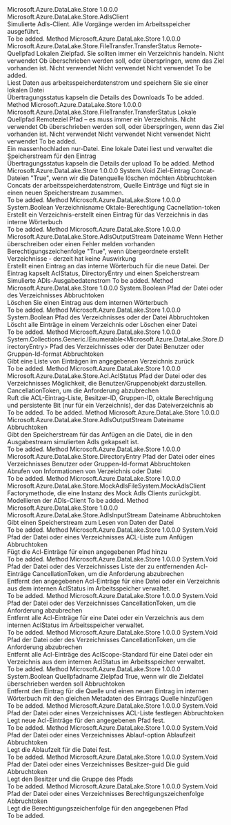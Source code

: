 <Type Name="MockAdlsClient" FullName="Microsoft.Azure.DataLake.Store.MockAdlsFileSystem.MockAdlsClient">
  <TypeSignature Language="C#" Value="public sealed class MockAdlsClient : Microsoft.Azure.DataLake.Store.AdlsClient" />
  <TypeSignature Language="ILAsm" Value=".class public auto ansi sealed beforefieldinit MockAdlsClient extends Microsoft.Azure.DataLake.Store.AdlsClient" />
  <TypeSignature Language="DocId" Value="T:Microsoft.Azure.DataLake.Store.MockAdlsFileSystem.MockAdlsClient" />
  <TypeSignature Language="VB.NET" Value="Public NotInheritable Class MockAdlsClient&#xA;Inherits AdlsClient" />
  <TypeSignature Language="F#" Value="type MockAdlsClient = class&#xA;    inherit AdlsClient" />
  <AssemblyInfo>
    <AssemblyName>Microsoft.Azure.DataLake.Store</AssemblyName>
    <AssemblyVersion>1.0.0.0</AssemblyVersion>
  </AssemblyInfo>
  <Base>
    <BaseTypeName>Microsoft.Azure.DataLake.Store.AdlsClient</BaseTypeName>
  </Base>
  <Interfaces />
  <Docs>
    <summary>
            Simulierte Adls-Client. Alle Vorgänge werden im Arbeitsspeicher ausgeführt.
            </summary>
    <remarks>To be added.</remarks>
  </Docs>
  <Members>
    <Member MemberName="BulkDownload">
      <MemberSignature Language="C#" Value="public override Microsoft.Azure.DataLake.Store.FileTransfer.TransferStatus BulkDownload (string srcPath, string destPath, int numThreads = -1, Microsoft.Azure.DataLake.Store.IfExists shouldOverwrite = Microsoft.Azure.DataLake.Store.IfExists.Overwrite, IProgress&lt;Microsoft.Azure.DataLake.Store.FileTransfer.TransferStatus&gt; progressTracker = null, bool notRecurse = false, bool resume = false, System.Threading.CancellationToken cancelToken = null);" />
      <MemberSignature Language="ILAsm" Value=".method public hidebysig virtual instance class Microsoft.Azure.DataLake.Store.FileTransfer.TransferStatus BulkDownload(string srcPath, string destPath, int32 numThreads, valuetype Microsoft.Azure.DataLake.Store.IfExists shouldOverwrite, class System.IProgress`1&lt;class Microsoft.Azure.DataLake.Store.FileTransfer.TransferStatus&gt; progressTracker, bool notRecurse, bool resume, valuetype System.Threading.CancellationToken cancelToken) cil managed" />
      <MemberSignature Language="DocId" Value="M:Microsoft.Azure.DataLake.Store.MockAdlsFileSystem.MockAdlsClient.BulkDownload(System.String,System.String,System.Int32,Microsoft.Azure.DataLake.Store.IfExists,System.IProgress{Microsoft.Azure.DataLake.Store.FileTransfer.TransferStatus},System.Boolean,System.Boolean,System.Threading.CancellationToken)" />
      <MemberSignature Language="VB.NET" Value="Public Overrides Function BulkDownload (srcPath As String, destPath As String, Optional numThreads As Integer = -1, Optional shouldOverwrite As IfExists = Microsoft.Azure.DataLake.Store.IfExists.Overwrite, Optional progressTracker As IProgress(Of TransferStatus) = null, Optional notRecurse As Boolean = false, Optional resume As Boolean = false, Optional cancelToken As CancellationToken = null) As TransferStatus" />
      <MemberSignature Language="F#" Value="override this.BulkDownload : string * string * int * Microsoft.Azure.DataLake.Store.IfExists * IProgress&lt;Microsoft.Azure.DataLake.Store.FileTransfer.TransferStatus&gt; * bool * bool * System.Threading.CancellationToken -&gt; Microsoft.Azure.DataLake.Store.FileTransfer.TransferStatus" Usage="mockAdlsClient.BulkDownload (srcPath, destPath, numThreads, shouldOverwrite, progressTracker, notRecurse, resume, cancelToken)" />
      <MemberType>Method</MemberType>
      <AssemblyInfo>
        <AssemblyName>Microsoft.Azure.DataLake.Store</AssemblyName>
        <AssemblyVersion>1.0.0.0</AssemblyVersion>
      </AssemblyInfo>
      <ReturnValue>
        <ReturnType>Microsoft.Azure.DataLake.Store.FileTransfer.TransferStatus</ReturnType>
      </ReturnValue>
      <Parameters>
        <Parameter Name="srcPath" Type="System.String" />
        <Parameter Name="destPath" Type="System.String" />
        <Parameter Name="numThreads" Type="System.Int32" />
        <Parameter Name="shouldOverwrite" Type="Microsoft.Azure.DataLake.Store.IfExists" />
        <Parameter Name="progressTracker" Type="System.IProgress&lt;Microsoft.Azure.DataLake.Store.FileTransfer.TransferStatus&gt;" />
        <Parameter Name="notRecurse" Type="System.Boolean" />
        <Parameter Name="resume" Type="System.Boolean" />
        <Parameter Name="cancelToken" Type="System.Threading.CancellationToken" />
      </Parameters>
      <Docs>
        <param name="srcPath">Remote-Quellpfad</param>
        <param name="destPath">Lokalen Zielpfad. Sie sollten immer ein Verzeichnis handeln.</param>
        <param name="numThreads">Nicht verwendet</param>
        <param name="shouldOverwrite">Ob überschrieben werden soll, oder überspringen, wenn das Ziel vorhanden ist.</param>
        <param name="progressTracker">Nicht verwendet</param>
        <param name="notRecurse">Nicht verwendet</param>
        <param name="resume">Nicht verwendet</param>
        <param name="cancelToken">To be added.</param>
        <summary>
            Liest Daten aus arbeitsspeicherdatenstrom und speichern Sie sie einer lokalen Datei
            </summary>
        <returns>Übertragungsstatus kapseln die Details des Downloads</returns>
        <remarks>To be added.</remarks>
      </Docs>
    </Member>
    <Member MemberName="BulkUpload">
      <MemberSignature Language="C#" Value="public override Microsoft.Azure.DataLake.Store.FileTransfer.TransferStatus BulkUpload (string srcPath, string destPath, int numThreads = -1, Microsoft.Azure.DataLake.Store.IfExists shouldOverwrite = Microsoft.Azure.DataLake.Store.IfExists.Overwrite, IProgress&lt;Microsoft.Azure.DataLake.Store.FileTransfer.TransferStatus&gt; progressTracker = null, bool notRecurse = false, bool resume = false, bool isBinary = false, System.Threading.CancellationToken cancelToken = null);" />
      <MemberSignature Language="ILAsm" Value=".method public hidebysig virtual instance class Microsoft.Azure.DataLake.Store.FileTransfer.TransferStatus BulkUpload(string srcPath, string destPath, int32 numThreads, valuetype Microsoft.Azure.DataLake.Store.IfExists shouldOverwrite, class System.IProgress`1&lt;class Microsoft.Azure.DataLake.Store.FileTransfer.TransferStatus&gt; progressTracker, bool notRecurse, bool resume, bool isBinary, valuetype System.Threading.CancellationToken cancelToken) cil managed" />
      <MemberSignature Language="DocId" Value="M:Microsoft.Azure.DataLake.Store.MockAdlsFileSystem.MockAdlsClient.BulkUpload(System.String,System.String,System.Int32,Microsoft.Azure.DataLake.Store.IfExists,System.IProgress{Microsoft.Azure.DataLake.Store.FileTransfer.TransferStatus},System.Boolean,System.Boolean,System.Boolean,System.Threading.CancellationToken)" />
      <MemberSignature Language="VB.NET" Value="Public Overrides Function BulkUpload (srcPath As String, destPath As String, Optional numThreads As Integer = -1, Optional shouldOverwrite As IfExists = Microsoft.Azure.DataLake.Store.IfExists.Overwrite, Optional progressTracker As IProgress(Of TransferStatus) = null, Optional notRecurse As Boolean = false, Optional resume As Boolean = false, Optional isBinary As Boolean = false, Optional cancelToken As CancellationToken = null) As TransferStatus" />
      <MemberSignature Language="F#" Value="override this.BulkUpload : string * string * int * Microsoft.Azure.DataLake.Store.IfExists * IProgress&lt;Microsoft.Azure.DataLake.Store.FileTransfer.TransferStatus&gt; * bool * bool * bool * System.Threading.CancellationToken -&gt; Microsoft.Azure.DataLake.Store.FileTransfer.TransferStatus" Usage="mockAdlsClient.BulkUpload (srcPath, destPath, numThreads, shouldOverwrite, progressTracker, notRecurse, resume, isBinary, cancelToken)" />
      <MemberType>Method</MemberType>
      <AssemblyInfo>
        <AssemblyName>Microsoft.Azure.DataLake.Store</AssemblyName>
        <AssemblyVersion>1.0.0.0</AssemblyVersion>
      </AssemblyInfo>
      <ReturnValue>
        <ReturnType>Microsoft.Azure.DataLake.Store.FileTransfer.TransferStatus</ReturnType>
      </ReturnValue>
      <Parameters>
        <Parameter Name="srcPath" Type="System.String" />
        <Parameter Name="destPath" Type="System.String" />
        <Parameter Name="numThreads" Type="System.Int32" />
        <Parameter Name="shouldOverwrite" Type="Microsoft.Azure.DataLake.Store.IfExists" />
        <Parameter Name="progressTracker" Type="System.IProgress&lt;Microsoft.Azure.DataLake.Store.FileTransfer.TransferStatus&gt;" />
        <Parameter Name="notRecurse" Type="System.Boolean" />
        <Parameter Name="resume" Type="System.Boolean" />
        <Parameter Name="isBinary" Type="System.Boolean" />
        <Parameter Name="cancelToken" Type="System.Threading.CancellationToken" />
      </Parameters>
      <Docs>
        <param name="srcPath">Lokale Quellpfad</param>
        <param name="destPath">Remoteziel Pfad – es muss immer ein Verzeichnis.</param>
        <param name="numThreads">Nicht verwendet</param>
        <param name="shouldOverwrite">Ob überschrieben werden soll, oder überspringen, wenn das Ziel vorhanden ist.</param>
        <param name="progressTracker">Nicht verwendet</param>
        <param name="notRecurse">Nicht verwendet</param>
        <param name="resume">Nicht verwendet</param>
        <param name="isBinary">Nicht verwendet</param>
        <param name="cancelToken">To be added.</param>
        <summary>
            Ein massenhochladen nur-Datei. Eine lokale Datei liest und verwaltet die Speicherstream für den Eintrag
            </summary>
        <returns>Übertragungsstatus kapseln die Details der upload</returns>
        <remarks>To be added.</remarks>
      </Docs>
    </Member>
    <Member MemberName="ConcatenateFiles">
      <MemberSignature Language="C#" Value="public override void ConcatenateFiles (string destination, System.Collections.Generic.List&lt;string&gt; concatFiles, bool deleteSource = false, System.Threading.CancellationToken cancelToken = null);" />
      <MemberSignature Language="ILAsm" Value=".method public hidebysig virtual instance void ConcatenateFiles(string destination, class System.Collections.Generic.List`1&lt;string&gt; concatFiles, bool deleteSource, valuetype System.Threading.CancellationToken cancelToken) cil managed" />
      <MemberSignature Language="DocId" Value="M:Microsoft.Azure.DataLake.Store.MockAdlsFileSystem.MockAdlsClient.ConcatenateFiles(System.String,System.Collections.Generic.List{System.String},System.Boolean,System.Threading.CancellationToken)" />
      <MemberSignature Language="VB.NET" Value="Public Overrides Sub ConcatenateFiles (destination As String, concatFiles As List(Of String), Optional deleteSource As Boolean = false, Optional cancelToken As CancellationToken = null)" />
      <MemberSignature Language="F#" Value="override this.ConcatenateFiles : string * System.Collections.Generic.List&lt;string&gt; * bool * System.Threading.CancellationToken -&gt; unit" Usage="mockAdlsClient.ConcatenateFiles (destination, concatFiles, deleteSource, cancelToken)" />
      <MemberType>Method</MemberType>
      <AssemblyInfo>
        <AssemblyName>Microsoft.Azure.DataLake.Store</AssemblyName>
        <AssemblyVersion>1.0.0.0</AssemblyVersion>
      </AssemblyInfo>
      <ReturnValue>
        <ReturnType>System.Void</ReturnType>
      </ReturnValue>
      <Parameters>
        <Parameter Name="destination" Type="System.String" />
        <Parameter Name="concatFiles" Type="System.Collections.Generic.List&lt;System.String&gt;" />
        <Parameter Name="deleteSource" Type="System.Boolean" />
        <Parameter Name="cancelToken" Type="System.Threading.CancellationToken" />
      </Parameters>
      <Docs>
        <param name="destination">Ziel-Eintrag</param>
        <param name="concatFiles">Concat-Dateien</param>
        <param name="deleteSource">"True", wenn wir die Datenquelle löschen möchten</param>
        <param name="cancelToken">Abbruchtoken</param>
        <summary>
            Concats der arbeitsspeicherdatenstrom, Quelle Einträge und fügt sie in einen neuen Speicherstream zusammen.
            </summary>
        <remarks>To be added.</remarks>
      </Docs>
    </Member>
    <Member MemberName="CreateDirectory">
      <MemberSignature Language="C#" Value="public override bool CreateDirectory (string dirName, string octalPermission = null, System.Threading.CancellationToken cancelToken = null);" />
      <MemberSignature Language="ILAsm" Value=".method public hidebysig virtual instance bool CreateDirectory(string dirName, string octalPermission, valuetype System.Threading.CancellationToken cancelToken) cil managed" />
      <MemberSignature Language="DocId" Value="M:Microsoft.Azure.DataLake.Store.MockAdlsFileSystem.MockAdlsClient.CreateDirectory(System.String,System.String,System.Threading.CancellationToken)" />
      <MemberSignature Language="VB.NET" Value="Public Overrides Function CreateDirectory (dirName As String, Optional octalPermission As String = null, Optional cancelToken As CancellationToken = null) As Boolean" />
      <MemberSignature Language="F#" Value="override this.CreateDirectory : string * string * System.Threading.CancellationToken -&gt; bool" Usage="mockAdlsClient.CreateDirectory (dirName, octalPermission, cancelToken)" />
      <MemberType>Method</MemberType>
      <AssemblyInfo>
        <AssemblyName>Microsoft.Azure.DataLake.Store</AssemblyName>
        <AssemblyVersion>1.0.0.0</AssemblyVersion>
      </AssemblyInfo>
      <ReturnValue>
        <ReturnType>System.Boolean</ReturnType>
      </ReturnValue>
      <Parameters>
        <Parameter Name="dirName" Type="System.String" />
        <Parameter Name="octalPermission" Type="System.String" />
        <Parameter Name="cancelToken" Type="System.Threading.CancellationToken" />
      </Parameters>
      <Docs>
        <param name="dirName">Verzeichnisname</param>
        <param name="octalPermission">Oktale-Berechtigung</param>
        <param name="cancelToken">Cacnellation-token</param>
        <summary>
            Erstellt ein Verzeichnis-erstellt einen Eintrag für das Verzeichnis in das interne Wörterbuch
            </summary>
        <returns />
        <remarks>To be added.</remarks>
      </Docs>
    </Member>
    <Member MemberName="CreateFile">
      <MemberSignature Language="C#" Value="public override Microsoft.Azure.DataLake.Store.AdlsOutputStream CreateFile (string filename, Microsoft.Azure.DataLake.Store.IfExists mode, string octalPermission = null, bool createParent = true);" />
      <MemberSignature Language="ILAsm" Value=".method public hidebysig virtual instance class Microsoft.Azure.DataLake.Store.AdlsOutputStream CreateFile(string filename, valuetype Microsoft.Azure.DataLake.Store.IfExists mode, string octalPermission, bool createParent) cil managed" />
      <MemberSignature Language="DocId" Value="M:Microsoft.Azure.DataLake.Store.MockAdlsFileSystem.MockAdlsClient.CreateFile(System.String,Microsoft.Azure.DataLake.Store.IfExists,System.String,System.Boolean)" />
      <MemberSignature Language="VB.NET" Value="Public Overrides Function CreateFile (filename As String, mode As IfExists, Optional octalPermission As String = null, Optional createParent As Boolean = true) As AdlsOutputStream" />
      <MemberSignature Language="F#" Value="override this.CreateFile : string * Microsoft.Azure.DataLake.Store.IfExists * string * bool -&gt; Microsoft.Azure.DataLake.Store.AdlsOutputStream" Usage="mockAdlsClient.CreateFile (filename, mode, octalPermission, createParent)" />
      <MemberType>Method</MemberType>
      <AssemblyInfo>
        <AssemblyName>Microsoft.Azure.DataLake.Store</AssemblyName>
        <AssemblyVersion>1.0.0.0</AssemblyVersion>
      </AssemblyInfo>
      <ReturnValue>
        <ReturnType>Microsoft.Azure.DataLake.Store.AdlsOutputStream</ReturnType>
      </ReturnValue>
      <Parameters>
        <Parameter Name="filename" Type="System.String" />
        <Parameter Name="mode" Type="Microsoft.Azure.DataLake.Store.IfExists" />
        <Parameter Name="octalPermission" Type="System.String" />
        <Parameter Name="createParent" Type="System.Boolean" />
      </Parameters>
      <Docs>
        <param name="filename">Dateiname</param>
        <param name="mode">Wenn Hether überschreiben oder einen Fehler melden vorhanden</param>
        <param name="octalPermission">Berechtigungszeichenfolge</param>
        <param name="createParent">"True", wenn übergeordnete erstellt Verzeichnisse - derzeit hat keine Auswirkung</param>
        <summary>
            Erstellt einen Eintrag an das interne Wörterbuch für die neue Datei. Der Eintrag kapselt AclStatus, DirectoryEntry und einen Speicherstream
            </summary>
        <returns>Simulierte ADls-Ausgabedatenstrom</returns>
        <remarks>To be added.</remarks>
      </Docs>
    </Member>
    <Member MemberName="Delete">
      <MemberSignature Language="C#" Value="public override bool Delete (string path, System.Threading.CancellationToken cancelToken = null);" />
      <MemberSignature Language="ILAsm" Value=".method public hidebysig virtual instance bool Delete(string path, valuetype System.Threading.CancellationToken cancelToken) cil managed" />
      <MemberSignature Language="DocId" Value="M:Microsoft.Azure.DataLake.Store.MockAdlsFileSystem.MockAdlsClient.Delete(System.String,System.Threading.CancellationToken)" />
      <MemberSignature Language="VB.NET" Value="Public Overrides Function Delete (path As String, Optional cancelToken As CancellationToken = null) As Boolean" />
      <MemberSignature Language="F#" Value="override this.Delete : string * System.Threading.CancellationToken -&gt; bool" Usage="mockAdlsClient.Delete (path, cancelToken)" />
      <MemberType>Method</MemberType>
      <AssemblyInfo>
        <AssemblyName>Microsoft.Azure.DataLake.Store</AssemblyName>
        <AssemblyVersion>1.0.0.0</AssemblyVersion>
      </AssemblyInfo>
      <ReturnValue>
        <ReturnType>System.Boolean</ReturnType>
      </ReturnValue>
      <Parameters>
        <Parameter Name="path" Type="System.String" />
        <Parameter Name="cancelToken" Type="System.Threading.CancellationToken" />
      </Parameters>
      <Docs>
        <param name="path">Pfad der Datei oder des Verzeichnisses</param>
        <param name="cancelToken">Abbruchtoken</param>
        <summary>
            Löschen Sie einen Eintrag aus dem internen Wörterbuch
            </summary>
        <returns />
        <remarks>To be added.</remarks>
      </Docs>
    </Member>
    <Member MemberName="DeleteRecursive">
      <MemberSignature Language="C#" Value="public override bool DeleteRecursive (string path, System.Threading.CancellationToken cancelToken = null);" />
      <MemberSignature Language="ILAsm" Value=".method public hidebysig virtual instance bool DeleteRecursive(string path, valuetype System.Threading.CancellationToken cancelToken) cil managed" />
      <MemberSignature Language="DocId" Value="M:Microsoft.Azure.DataLake.Store.MockAdlsFileSystem.MockAdlsClient.DeleteRecursive(System.String,System.Threading.CancellationToken)" />
      <MemberSignature Language="VB.NET" Value="Public Overrides Function DeleteRecursive (path As String, Optional cancelToken As CancellationToken = null) As Boolean" />
      <MemberSignature Language="F#" Value="override this.DeleteRecursive : string * System.Threading.CancellationToken -&gt; bool" Usage="mockAdlsClient.DeleteRecursive (path, cancelToken)" />
      <MemberType>Method</MemberType>
      <AssemblyInfo>
        <AssemblyName>Microsoft.Azure.DataLake.Store</AssemblyName>
        <AssemblyVersion>1.0.0.0</AssemblyVersion>
      </AssemblyInfo>
      <ReturnValue>
        <ReturnType>System.Boolean</ReturnType>
      </ReturnValue>
      <Parameters>
        <Parameter Name="path" Type="System.String" />
        <Parameter Name="cancelToken" Type="System.Threading.CancellationToken" />
      </Parameters>
      <Docs>
        <param name="path">Pfad des Verzeichnisses oder der Datei</param>
        <param name="cancelToken">Abbruchtoken</param>
        <summary>
            Löscht alle Einträge in einem Verzeichnis oder Löschen einer Datei
            </summary>
        <returns />
        <remarks>To be added.</remarks>
      </Docs>
    </Member>
    <Member MemberName="EnumerateDirectory">
      <MemberSignature Language="C#" Value="public override System.Collections.Generic.IEnumerable&lt;Microsoft.Azure.DataLake.Store.DirectoryEntry&gt; EnumerateDirectory (string path, Microsoft.Azure.DataLake.Store.UserGroupRepresentation userIdFormat = Microsoft.Azure.DataLake.Store.UserGroupRepresentation.ObjectID, System.Threading.CancellationToken cancelToken = null);" />
      <MemberSignature Language="ILAsm" Value=".method public hidebysig virtual instance class System.Collections.Generic.IEnumerable`1&lt;class Microsoft.Azure.DataLake.Store.DirectoryEntry&gt; EnumerateDirectory(string path, valuetype Microsoft.Azure.DataLake.Store.UserGroupRepresentation userIdFormat, valuetype System.Threading.CancellationToken cancelToken) cil managed" />
      <MemberSignature Language="DocId" Value="M:Microsoft.Azure.DataLake.Store.MockAdlsFileSystem.MockAdlsClient.EnumerateDirectory(System.String,Microsoft.Azure.DataLake.Store.UserGroupRepresentation,System.Threading.CancellationToken)" />
      <MemberSignature Language="VB.NET" Value="Public Overrides Function EnumerateDirectory (path As String, Optional userIdFormat As UserGroupRepresentation = Microsoft.Azure.DataLake.Store.UserGroupRepresentation.ObjectID, Optional cancelToken As CancellationToken = null) As IEnumerable(Of DirectoryEntry)" />
      <MemberSignature Language="F#" Value="override this.EnumerateDirectory : string * Microsoft.Azure.DataLake.Store.UserGroupRepresentation * System.Threading.CancellationToken -&gt; seq&lt;Microsoft.Azure.DataLake.Store.DirectoryEntry&gt;" Usage="mockAdlsClient.EnumerateDirectory (path, userIdFormat, cancelToken)" />
      <MemberType>Method</MemberType>
      <AssemblyInfo>
        <AssemblyName>Microsoft.Azure.DataLake.Store</AssemblyName>
        <AssemblyVersion>1.0.0.0</AssemblyVersion>
      </AssemblyInfo>
      <ReturnValue>
        <ReturnType>System.Collections.Generic.IEnumerable&lt;Microsoft.Azure.DataLake.Store.DirectoryEntry&gt;</ReturnType>
      </ReturnValue>
      <Parameters>
        <Parameter Name="path" Type="System.String" />
        <Parameter Name="userIdFormat" Type="Microsoft.Azure.DataLake.Store.UserGroupRepresentation" />
        <Parameter Name="cancelToken" Type="System.Threading.CancellationToken" />
      </Parameters>
      <Docs>
        <param name="path">Pfad des Verzeichnisses oder der Datei</param>
        <param name="userIdFormat">Benutzer oder Gruppen-Id-format</param>
        <param name="cancelToken">Abbruchtoken</param>
        <summary>
            Gibt eine Liste von Einträgen im angegebenen Verzeichnis zurück
            </summary>
        <returns />
        <remarks>To be added.</remarks>
      </Docs>
    </Member>
    <Member MemberName="GetAclStatus">
      <MemberSignature Language="C#" Value="public override Microsoft.Azure.DataLake.Store.Acl.AclStatus GetAclStatus (string path, Microsoft.Azure.DataLake.Store.UserGroupRepresentation userIdFormat = Microsoft.Azure.DataLake.Store.UserGroupRepresentation.ObjectID, System.Threading.CancellationToken cancelToken = null);" />
      <MemberSignature Language="ILAsm" Value=".method public hidebysig virtual instance class Microsoft.Azure.DataLake.Store.Acl.AclStatus GetAclStatus(string path, valuetype Microsoft.Azure.DataLake.Store.UserGroupRepresentation userIdFormat, valuetype System.Threading.CancellationToken cancelToken) cil managed" />
      <MemberSignature Language="DocId" Value="M:Microsoft.Azure.DataLake.Store.MockAdlsFileSystem.MockAdlsClient.GetAclStatus(System.String,Microsoft.Azure.DataLake.Store.UserGroupRepresentation,System.Threading.CancellationToken)" />
      <MemberSignature Language="VB.NET" Value="Public Overrides Function GetAclStatus (path As String, Optional userIdFormat As UserGroupRepresentation = Microsoft.Azure.DataLake.Store.UserGroupRepresentation.ObjectID, Optional cancelToken As CancellationToken = null) As AclStatus" />
      <MemberSignature Language="F#" Value="override this.GetAclStatus : string * Microsoft.Azure.DataLake.Store.UserGroupRepresentation * System.Threading.CancellationToken -&gt; Microsoft.Azure.DataLake.Store.Acl.AclStatus" Usage="mockAdlsClient.GetAclStatus (path, userIdFormat, cancelToken)" />
      <MemberType>Method</MemberType>
      <AssemblyInfo>
        <AssemblyName>Microsoft.Azure.DataLake.Store</AssemblyName>
        <AssemblyVersion>1.0.0.0</AssemblyVersion>
      </AssemblyInfo>
      <ReturnValue>
        <ReturnType>Microsoft.Azure.DataLake.Store.Acl.AclStatus</ReturnType>
      </ReturnValue>
      <Parameters>
        <Parameter Name="path" Type="System.String" />
        <Parameter Name="userIdFormat" Type="Microsoft.Azure.DataLake.Store.UserGroupRepresentation" />
        <Parameter Name="cancelToken" Type="System.Threading.CancellationToken" />
      </Parameters>
      <Docs>
        <param name="path">Pfad der Datei oder des Verzeichnisses</param>
        <param name="userIdFormat">Möglichkeit, die Benutzer/Gruppenobjekt darzustellen.</param>
        <param name="cancelToken">CancellationToken, um die Anforderung abzubrechen</param>
        <summary>
            Ruft die ACL-Eintrag-Liste, Besitzer-ID, Gruppen-ID, oktale Berechtigung und persistente Bit (nur für ein Verzeichnis), der das Dateiverzeichnis ab
            </summary>
        <returns>To be added.</returns>
        <remarks>To be added.</remarks>
      </Docs>
    </Member>
    <Member MemberName="GetAppendStream">
      <MemberSignature Language="C#" Value="public override Microsoft.Azure.DataLake.Store.AdlsOutputStream GetAppendStream (string filename, System.Threading.CancellationToken cancelToken = null);" />
      <MemberSignature Language="ILAsm" Value=".method public hidebysig virtual instance class Microsoft.Azure.DataLake.Store.AdlsOutputStream GetAppendStream(string filename, valuetype System.Threading.CancellationToken cancelToken) cil managed" />
      <MemberSignature Language="DocId" Value="M:Microsoft.Azure.DataLake.Store.MockAdlsFileSystem.MockAdlsClient.GetAppendStream(System.String,System.Threading.CancellationToken)" />
      <MemberSignature Language="VB.NET" Value="Public Overrides Function GetAppendStream (filename As String, Optional cancelToken As CancellationToken = null) As AdlsOutputStream" />
      <MemberSignature Language="F#" Value="override this.GetAppendStream : string * System.Threading.CancellationToken -&gt; Microsoft.Azure.DataLake.Store.AdlsOutputStream" Usage="mockAdlsClient.GetAppendStream (filename, cancelToken)" />
      <MemberType>Method</MemberType>
      <AssemblyInfo>
        <AssemblyName>Microsoft.Azure.DataLake.Store</AssemblyName>
        <AssemblyVersion>1.0.0.0</AssemblyVersion>
      </AssemblyInfo>
      <ReturnValue>
        <ReturnType>Microsoft.Azure.DataLake.Store.AdlsOutputStream</ReturnType>
      </ReturnValue>
      <Parameters>
        <Parameter Name="filename" Type="System.String" />
        <Parameter Name="cancelToken" Type="System.Threading.CancellationToken" />
      </Parameters>
      <Docs>
        <param name="filename">Dateiname</param>
        <param name="cancelToken">Abbruchtoken</param>
        <summary>
            Gibt den Speicherstream für das Anfügen an die Datei, die in den Ausgabestream simulierten Adls gekapselt ist.
            </summary>
        <returns />
        <remarks>To be added.</remarks>
      </Docs>
    </Member>
    <Member MemberName="GetDirectoryEntry">
      <MemberSignature Language="C#" Value="public override Microsoft.Azure.DataLake.Store.DirectoryEntry GetDirectoryEntry (string path, Microsoft.Azure.DataLake.Store.UserGroupRepresentation userIdFormat = Microsoft.Azure.DataLake.Store.UserGroupRepresentation.ObjectID, System.Threading.CancellationToken cancelToken = null);" />
      <MemberSignature Language="ILAsm" Value=".method public hidebysig virtual instance class Microsoft.Azure.DataLake.Store.DirectoryEntry GetDirectoryEntry(string path, valuetype Microsoft.Azure.DataLake.Store.UserGroupRepresentation userIdFormat, valuetype System.Threading.CancellationToken cancelToken) cil managed" />
      <MemberSignature Language="DocId" Value="M:Microsoft.Azure.DataLake.Store.MockAdlsFileSystem.MockAdlsClient.GetDirectoryEntry(System.String,Microsoft.Azure.DataLake.Store.UserGroupRepresentation,System.Threading.CancellationToken)" />
      <MemberSignature Language="VB.NET" Value="Public Overrides Function GetDirectoryEntry (path As String, Optional userIdFormat As UserGroupRepresentation = Microsoft.Azure.DataLake.Store.UserGroupRepresentation.ObjectID, Optional cancelToken As CancellationToken = null) As DirectoryEntry" />
      <MemberSignature Language="F#" Value="override this.GetDirectoryEntry : string * Microsoft.Azure.DataLake.Store.UserGroupRepresentation * System.Threading.CancellationToken -&gt; Microsoft.Azure.DataLake.Store.DirectoryEntry" Usage="mockAdlsClient.GetDirectoryEntry (path, userIdFormat, cancelToken)" />
      <MemberType>Method</MemberType>
      <AssemblyInfo>
        <AssemblyName>Microsoft.Azure.DataLake.Store</AssemblyName>
        <AssemblyVersion>1.0.0.0</AssemblyVersion>
      </AssemblyInfo>
      <ReturnValue>
        <ReturnType>Microsoft.Azure.DataLake.Store.DirectoryEntry</ReturnType>
      </ReturnValue>
      <Parameters>
        <Parameter Name="path" Type="System.String" />
        <Parameter Name="userIdFormat" Type="Microsoft.Azure.DataLake.Store.UserGroupRepresentation" />
        <Parameter Name="cancelToken" Type="System.Threading.CancellationToken" />
      </Parameters>
      <Docs>
        <param name="path">Pfad der Datei oder eines Verzeichnisses</param>
        <param name="userIdFormat">Benutzer oder Gruppen-Id-format</param>
        <param name="cancelToken">Abbruchtoken</param>
        <summary>
            Abrufen von Informationen von Verzeichnis oder Datei
            </summary>
        <returns />
        <remarks>To be added.</remarks>
      </Docs>
    </Member>
    <Member MemberName="GetMockClient">
      <MemberSignature Language="C#" Value="public static Microsoft.Azure.DataLake.Store.MockAdlsFileSystem.MockAdlsClient GetMockClient ();" />
      <MemberSignature Language="ILAsm" Value=".method public static hidebysig class Microsoft.Azure.DataLake.Store.MockAdlsFileSystem.MockAdlsClient GetMockClient() cil managed" />
      <MemberSignature Language="DocId" Value="M:Microsoft.Azure.DataLake.Store.MockAdlsFileSystem.MockAdlsClient.GetMockClient" />
      <MemberSignature Language="VB.NET" Value="Public Shared Function GetMockClient () As MockAdlsClient" />
      <MemberSignature Language="F#" Value="static member GetMockClient : unit -&gt; Microsoft.Azure.DataLake.Store.MockAdlsFileSystem.MockAdlsClient" Usage="Microsoft.Azure.DataLake.Store.MockAdlsFileSystem.MockAdlsClient.GetMockClient " />
      <MemberType>Method</MemberType>
      <AssemblyInfo>
        <AssemblyName>Microsoft.Azure.DataLake.Store</AssemblyName>
        <AssemblyVersion>1.0.0.0</AssemblyVersion>
      </AssemblyInfo>
      <ReturnValue>
        <ReturnType>Microsoft.Azure.DataLake.Store.MockAdlsFileSystem.MockAdlsClient</ReturnType>
      </ReturnValue>
      <Parameters />
      <Docs>
        <summary>
            Factorymethode, die eine Instanz des Mock Adls Clients zurückgibt.
            </summary>
        <returns>Modellieren der ADls-Client</returns>
        <remarks>To be added.</remarks>
      </Docs>
    </Member>
    <Member MemberName="GetReadStream">
      <MemberSignature Language="C#" Value="public override Microsoft.Azure.DataLake.Store.AdlsInputStream GetReadStream (string filename, System.Threading.CancellationToken cancelToken = null);" />
      <MemberSignature Language="ILAsm" Value=".method public hidebysig virtual instance class Microsoft.Azure.DataLake.Store.AdlsInputStream GetReadStream(string filename, valuetype System.Threading.CancellationToken cancelToken) cil managed" />
      <MemberSignature Language="DocId" Value="M:Microsoft.Azure.DataLake.Store.MockAdlsFileSystem.MockAdlsClient.GetReadStream(System.String,System.Threading.CancellationToken)" />
      <MemberSignature Language="VB.NET" Value="Public Overrides Function GetReadStream (filename As String, Optional cancelToken As CancellationToken = null) As AdlsInputStream" />
      <MemberSignature Language="F#" Value="override this.GetReadStream : string * System.Threading.CancellationToken -&gt; Microsoft.Azure.DataLake.Store.AdlsInputStream" Usage="mockAdlsClient.GetReadStream (filename, cancelToken)" />
      <MemberType>Method</MemberType>
      <AssemblyInfo>
        <AssemblyName>Microsoft.Azure.DataLake.Store</AssemblyName>
        <AssemblyVersion>1.0.0.0</AssemblyVersion>
      </AssemblyInfo>
      <ReturnValue>
        <ReturnType>Microsoft.Azure.DataLake.Store.AdlsInputStream</ReturnType>
      </ReturnValue>
      <Parameters>
        <Parameter Name="filename" Type="System.String" />
        <Parameter Name="cancelToken" Type="System.Threading.CancellationToken" />
      </Parameters>
      <Docs>
        <param name="filename">Dateiname</param>
        <param name="cancelToken">Abbruchtoken</param>
        <summary>
            Gibt einen Speicherstream zum Lesen von Daten der Datei
            </summary>
        <returns />
        <remarks>To be added.</remarks>
      </Docs>
    </Member>
    <Member MemberName="ModifyAclEntries">
      <MemberSignature Language="C#" Value="public override void ModifyAclEntries (string path, System.Collections.Generic.List&lt;Microsoft.Azure.DataLake.Store.Acl.AclEntry&gt; aclSpec, System.Threading.CancellationToken cancelToken = null);" />
      <MemberSignature Language="ILAsm" Value=".method public hidebysig virtual instance void ModifyAclEntries(string path, class System.Collections.Generic.List`1&lt;class Microsoft.Azure.DataLake.Store.Acl.AclEntry&gt; aclSpec, valuetype System.Threading.CancellationToken cancelToken) cil managed" />
      <MemberSignature Language="DocId" Value="M:Microsoft.Azure.DataLake.Store.MockAdlsFileSystem.MockAdlsClient.ModifyAclEntries(System.String,System.Collections.Generic.List{Microsoft.Azure.DataLake.Store.Acl.AclEntry},System.Threading.CancellationToken)" />
      <MemberSignature Language="VB.NET" Value="Public Overrides Sub ModifyAclEntries (path As String, aclSpec As List(Of AclEntry), Optional cancelToken As CancellationToken = null)" />
      <MemberSignature Language="F#" Value="override this.ModifyAclEntries : string * System.Collections.Generic.List&lt;Microsoft.Azure.DataLake.Store.Acl.AclEntry&gt; * System.Threading.CancellationToken -&gt; unit" Usage="mockAdlsClient.ModifyAclEntries (path, aclSpec, cancelToken)" />
      <MemberType>Method</MemberType>
      <AssemblyInfo>
        <AssemblyName>Microsoft.Azure.DataLake.Store</AssemblyName>
        <AssemblyVersion>1.0.0.0</AssemblyVersion>
      </AssemblyInfo>
      <ReturnValue>
        <ReturnType>System.Void</ReturnType>
      </ReturnValue>
      <Parameters>
        <Parameter Name="path" Type="System.String" />
        <Parameter Name="aclSpec" Type="System.Collections.Generic.List&lt;Microsoft.Azure.DataLake.Store.Acl.AclEntry&gt;" />
        <Parameter Name="cancelToken" Type="System.Threading.CancellationToken" />
      </Parameters>
      <Docs>
        <param name="path">Pfad der Datei oder eines Verzeichnisses</param>
        <param name="aclSpec">ACL-Liste zum Anfügen</param>
        <param name="cancelToken">Abbruchtoken</param>
        <summary>
            Fügt die Acl-Einträge für einen angegebenen Pfad hinzu
            </summary>
        <remarks>To be added.</remarks>
      </Docs>
    </Member>
    <Member MemberName="RemoveAclEntries">
      <MemberSignature Language="C#" Value="public override void RemoveAclEntries (string path, System.Collections.Generic.List&lt;Microsoft.Azure.DataLake.Store.Acl.AclEntry&gt; aclSpec, System.Threading.CancellationToken cancelToken = null);" />
      <MemberSignature Language="ILAsm" Value=".method public hidebysig virtual instance void RemoveAclEntries(string path, class System.Collections.Generic.List`1&lt;class Microsoft.Azure.DataLake.Store.Acl.AclEntry&gt; aclSpec, valuetype System.Threading.CancellationToken cancelToken) cil managed" />
      <MemberSignature Language="DocId" Value="M:Microsoft.Azure.DataLake.Store.MockAdlsFileSystem.MockAdlsClient.RemoveAclEntries(System.String,System.Collections.Generic.List{Microsoft.Azure.DataLake.Store.Acl.AclEntry},System.Threading.CancellationToken)" />
      <MemberSignature Language="VB.NET" Value="Public Overrides Sub RemoveAclEntries (path As String, aclSpec As List(Of AclEntry), Optional cancelToken As CancellationToken = null)" />
      <MemberSignature Language="F#" Value="override this.RemoveAclEntries : string * System.Collections.Generic.List&lt;Microsoft.Azure.DataLake.Store.Acl.AclEntry&gt; * System.Threading.CancellationToken -&gt; unit" Usage="mockAdlsClient.RemoveAclEntries (path, aclSpec, cancelToken)" />
      <MemberType>Method</MemberType>
      <AssemblyInfo>
        <AssemblyName>Microsoft.Azure.DataLake.Store</AssemblyName>
        <AssemblyVersion>1.0.0.0</AssemblyVersion>
      </AssemblyInfo>
      <ReturnValue>
        <ReturnType>System.Void</ReturnType>
      </ReturnValue>
      <Parameters>
        <Parameter Name="path" Type="System.String" />
        <Parameter Name="aclSpec" Type="System.Collections.Generic.List&lt;Microsoft.Azure.DataLake.Store.Acl.AclEntry&gt;" />
        <Parameter Name="cancelToken" Type="System.Threading.CancellationToken" />
      </Parameters>
      <Docs>
        <param name="path">Pfad der Datei oder des Verzeichnisses</param>
        <param name="aclSpec">Liste der zu entfernenden Acl-Einträge</param>
        <param name="cancelToken">CancellationToken, um die Anforderung abzubrechen</param>
        <summary>
            Entfernt den angegebenen Acl-Einträge für eine Datei oder ein Verzeichnis aus dem internen AclStatus im Arbeitsspeicher verwaltet.
            </summary>
        <remarks>To be added.</remarks>
      </Docs>
    </Member>
    <Member MemberName="RemoveAllAcls">
      <MemberSignature Language="C#" Value="public override void RemoveAllAcls (string path, System.Threading.CancellationToken cancelToken = null);" />
      <MemberSignature Language="ILAsm" Value=".method public hidebysig virtual instance void RemoveAllAcls(string path, valuetype System.Threading.CancellationToken cancelToken) cil managed" />
      <MemberSignature Language="DocId" Value="M:Microsoft.Azure.DataLake.Store.MockAdlsFileSystem.MockAdlsClient.RemoveAllAcls(System.String,System.Threading.CancellationToken)" />
      <MemberSignature Language="VB.NET" Value="Public Overrides Sub RemoveAllAcls (path As String, Optional cancelToken As CancellationToken = null)" />
      <MemberSignature Language="F#" Value="override this.RemoveAllAcls : string * System.Threading.CancellationToken -&gt; unit" Usage="mockAdlsClient.RemoveAllAcls (path, cancelToken)" />
      <MemberType>Method</MemberType>
      <AssemblyInfo>
        <AssemblyName>Microsoft.Azure.DataLake.Store</AssemblyName>
        <AssemblyVersion>1.0.0.0</AssemblyVersion>
      </AssemblyInfo>
      <ReturnValue>
        <ReturnType>System.Void</ReturnType>
      </ReturnValue>
      <Parameters>
        <Parameter Name="path" Type="System.String" />
        <Parameter Name="cancelToken" Type="System.Threading.CancellationToken" />
      </Parameters>
      <Docs>
        <param name="path">Pfad der Datei oder des Verzeichnisses</param>
        <param name="cancelToken">CancellationToken, um die Anforderung abzubrechen</param>
        <summary>
            Entfernt alle Acl-Einträge für eine Datei oder ein Verzeichnis aus dem internen AclStatus im Arbeitsspeicher verwaltet.
            </summary>
        <remarks>To be added.</remarks>
      </Docs>
    </Member>
    <Member MemberName="RemoveDefaultAcls">
      <MemberSignature Language="C#" Value="public override void RemoveDefaultAcls (string path, System.Threading.CancellationToken cancelToken = null);" />
      <MemberSignature Language="ILAsm" Value=".method public hidebysig virtual instance void RemoveDefaultAcls(string path, valuetype System.Threading.CancellationToken cancelToken) cil managed" />
      <MemberSignature Language="DocId" Value="M:Microsoft.Azure.DataLake.Store.MockAdlsFileSystem.MockAdlsClient.RemoveDefaultAcls(System.String,System.Threading.CancellationToken)" />
      <MemberSignature Language="VB.NET" Value="Public Overrides Sub RemoveDefaultAcls (path As String, Optional cancelToken As CancellationToken = null)" />
      <MemberSignature Language="F#" Value="override this.RemoveDefaultAcls : string * System.Threading.CancellationToken -&gt; unit" Usage="mockAdlsClient.RemoveDefaultAcls (path, cancelToken)" />
      <MemberType>Method</MemberType>
      <AssemblyInfo>
        <AssemblyName>Microsoft.Azure.DataLake.Store</AssemblyName>
        <AssemblyVersion>1.0.0.0</AssemblyVersion>
      </AssemblyInfo>
      <ReturnValue>
        <ReturnType>System.Void</ReturnType>
      </ReturnValue>
      <Parameters>
        <Parameter Name="path" Type="System.String" />
        <Parameter Name="cancelToken" Type="System.Threading.CancellationToken" />
      </Parameters>
      <Docs>
        <param name="path">Pfad der Datei oder des Verzeichnisses</param>
        <param name="cancelToken">CancellationToken, um die Anforderung abzubrechen</param>
        <summary>
            Entfernt alle Acl-Einträge des AclScope-Standard für eine Datei oder ein Verzeichnis aus dem internen AclStatus im Arbeitsspeicher verwaltet.
            </summary>
        <remarks>To be added.</remarks>
      </Docs>
    </Member>
    <Member MemberName="Rename">
      <MemberSignature Language="C#" Value="public override bool Rename (string path, string destination, bool overwrite = false, System.Threading.CancellationToken cancelToken = null);" />
      <MemberSignature Language="ILAsm" Value=".method public hidebysig virtual instance bool Rename(string path, string destination, bool overwrite, valuetype System.Threading.CancellationToken cancelToken) cil managed" />
      <MemberSignature Language="DocId" Value="M:Microsoft.Azure.DataLake.Store.MockAdlsFileSystem.MockAdlsClient.Rename(System.String,System.String,System.Boolean,System.Threading.CancellationToken)" />
      <MemberSignature Language="VB.NET" Value="Public Overrides Function Rename (path As String, destination As String, Optional overwrite As Boolean = false, Optional cancelToken As CancellationToken = null) As Boolean" />
      <MemberSignature Language="F#" Value="override this.Rename : string * string * bool * System.Threading.CancellationToken -&gt; bool" Usage="mockAdlsClient.Rename (path, destination, overwrite, cancelToken)" />
      <MemberType>Method</MemberType>
      <AssemblyInfo>
        <AssemblyName>Microsoft.Azure.DataLake.Store</AssemblyName>
        <AssemblyVersion>1.0.0.0</AssemblyVersion>
      </AssemblyInfo>
      <ReturnValue>
        <ReturnType>System.Boolean</ReturnType>
      </ReturnValue>
      <Parameters>
        <Parameter Name="path" Type="System.String" />
        <Parameter Name="destination" Type="System.String" />
        <Parameter Name="overwrite" Type="System.Boolean" />
        <Parameter Name="cancelToken" Type="System.Threading.CancellationToken" />
      </Parameters>
      <Docs>
        <param name="path">Quellpfadname</param>
        <param name="destination">Zielpfad</param>
        <param name="overwrite">True, wenn wir die Zieldatei überschrieben werden soll</param>
        <param name="cancelToken">Abbruchtoken</param>
        <summary>
            Entfernt den Eintrag für die Quelle und einen neuen Eintrag im internen Wörterbuch mit den gleichen Metadaten des Eintrags Quelle hinzufügen
            </summary>
        <returns />
        <remarks>To be added.</remarks>
      </Docs>
    </Member>
    <Member MemberName="SetAcl">
      <MemberSignature Language="C#" Value="public override void SetAcl (string path, System.Collections.Generic.List&lt;Microsoft.Azure.DataLake.Store.Acl.AclEntry&gt; aclSpec, System.Threading.CancellationToken cancelToken = null);" />
      <MemberSignature Language="ILAsm" Value=".method public hidebysig virtual instance void SetAcl(string path, class System.Collections.Generic.List`1&lt;class Microsoft.Azure.DataLake.Store.Acl.AclEntry&gt; aclSpec, valuetype System.Threading.CancellationToken cancelToken) cil managed" />
      <MemberSignature Language="DocId" Value="M:Microsoft.Azure.DataLake.Store.MockAdlsFileSystem.MockAdlsClient.SetAcl(System.String,System.Collections.Generic.List{Microsoft.Azure.DataLake.Store.Acl.AclEntry},System.Threading.CancellationToken)" />
      <MemberSignature Language="VB.NET" Value="Public Overrides Sub SetAcl (path As String, aclSpec As List(Of AclEntry), Optional cancelToken As CancellationToken = null)" />
      <MemberSignature Language="F#" Value="override this.SetAcl : string * System.Collections.Generic.List&lt;Microsoft.Azure.DataLake.Store.Acl.AclEntry&gt; * System.Threading.CancellationToken -&gt; unit" Usage="mockAdlsClient.SetAcl (path, aclSpec, cancelToken)" />
      <MemberType>Method</MemberType>
      <AssemblyInfo>
        <AssemblyName>Microsoft.Azure.DataLake.Store</AssemblyName>
        <AssemblyVersion>1.0.0.0</AssemblyVersion>
      </AssemblyInfo>
      <ReturnValue>
        <ReturnType>System.Void</ReturnType>
      </ReturnValue>
      <Parameters>
        <Parameter Name="path" Type="System.String" />
        <Parameter Name="aclSpec" Type="System.Collections.Generic.List&lt;Microsoft.Azure.DataLake.Store.Acl.AclEntry&gt;" />
        <Parameter Name="cancelToken" Type="System.Threading.CancellationToken" />
      </Parameters>
      <Docs>
        <param name="path">Pfad der Datei oder eines Verzeichnisses</param>
        <param name="aclSpec">ACL-Liste festlegen</param>
        <param name="cancelToken">Abbruchtoken</param>
        <summary>
            Legt neue Acl-Einträge für den angegebenen Pfad fest.
            </summary>
        <remarks>To be added.</remarks>
      </Docs>
    </Member>
    <Member MemberName="SetExpiryTime">
      <MemberSignature Language="C#" Value="public override void SetExpiryTime (string path, Microsoft.Azure.DataLake.Store.ExpiryOption eopt, long expiryTime, System.Threading.CancellationToken cancelToken = null);" />
      <MemberSignature Language="ILAsm" Value=".method public hidebysig virtual instance void SetExpiryTime(string path, valuetype Microsoft.Azure.DataLake.Store.ExpiryOption eopt, int64 expiryTime, valuetype System.Threading.CancellationToken cancelToken) cil managed" />
      <MemberSignature Language="DocId" Value="M:Microsoft.Azure.DataLake.Store.MockAdlsFileSystem.MockAdlsClient.SetExpiryTime(System.String,Microsoft.Azure.DataLake.Store.ExpiryOption,System.Int64,System.Threading.CancellationToken)" />
      <MemberSignature Language="VB.NET" Value="Public Overrides Sub SetExpiryTime (path As String, eopt As ExpiryOption, expiryTime As Long, Optional cancelToken As CancellationToken = null)" />
      <MemberSignature Language="F#" Value="override this.SetExpiryTime : string * Microsoft.Azure.DataLake.Store.ExpiryOption * int64 * System.Threading.CancellationToken -&gt; unit" Usage="mockAdlsClient.SetExpiryTime (path, eopt, expiryTime, cancelToken)" />
      <MemberType>Method</MemberType>
      <AssemblyInfo>
        <AssemblyName>Microsoft.Azure.DataLake.Store</AssemblyName>
        <AssemblyVersion>1.0.0.0</AssemblyVersion>
      </AssemblyInfo>
      <ReturnValue>
        <ReturnType>System.Void</ReturnType>
      </ReturnValue>
      <Parameters>
        <Parameter Name="path" Type="System.String" />
        <Parameter Name="eopt" Type="Microsoft.Azure.DataLake.Store.ExpiryOption" />
        <Parameter Name="expiryTime" Type="System.Int64" />
        <Parameter Name="cancelToken" Type="System.Threading.CancellationToken" />
      </Parameters>
      <Docs>
        <param name="path">Pfad der Datei oder eines Verzeichnisses</param>
        <param name="eopt">Ablauf-option</param>
        <param name="expiryTime">Ablaufzeit</param>
        <param name="cancelToken">Abbruchtoken</param>
        <summary>
            Legt die Ablaufzeit für die Datei fest. 
            </summary>
        <remarks>To be added.</remarks>
      </Docs>
    </Member>
    <Member MemberName="SetOwner">
      <MemberSignature Language="C#" Value="public override void SetOwner (string path, string owner, string group, System.Threading.CancellationToken cancelToken = null);" />
      <MemberSignature Language="ILAsm" Value=".method public hidebysig virtual instance void SetOwner(string path, string owner, string group, valuetype System.Threading.CancellationToken cancelToken) cil managed" />
      <MemberSignature Language="DocId" Value="M:Microsoft.Azure.DataLake.Store.MockAdlsFileSystem.MockAdlsClient.SetOwner(System.String,System.String,System.String,System.Threading.CancellationToken)" />
      <MemberSignature Language="VB.NET" Value="Public Overrides Sub SetOwner (path As String, owner As String, group As String, Optional cancelToken As CancellationToken = null)" />
      <MemberSignature Language="F#" Value="override this.SetOwner : string * string * string * System.Threading.CancellationToken -&gt; unit" Usage="mockAdlsClient.SetOwner (path, owner, group, cancelToken)" />
      <MemberType>Method</MemberType>
      <AssemblyInfo>
        <AssemblyName>Microsoft.Azure.DataLake.Store</AssemblyName>
        <AssemblyVersion>1.0.0.0</AssemblyVersion>
      </AssemblyInfo>
      <ReturnValue>
        <ReturnType>System.Void</ReturnType>
      </ReturnValue>
      <Parameters>
        <Parameter Name="path" Type="System.String" />
        <Parameter Name="owner" Type="System.String" />
        <Parameter Name="group" Type="System.String" />
        <Parameter Name="cancelToken" Type="System.Threading.CancellationToken" />
      </Parameters>
      <Docs>
        <param name="path">Pfad der Datei oder eines Verzeichnisses</param>
        <param name="owner">Besitzer-guid</param>
        <param name="group">Die guid</param>
        <param name="cancelToken">Abbruchtoken</param>
        <summary>
            Legt den Besitzer und die Gruppe des Pfads
            </summary>
        <remarks>To be added.</remarks>
      </Docs>
    </Member>
    <Member MemberName="SetPermission">
      <MemberSignature Language="C#" Value="public override void SetPermission (string path, string permission, System.Threading.CancellationToken cancelToken = null);" />
      <MemberSignature Language="ILAsm" Value=".method public hidebysig virtual instance void SetPermission(string path, string permission, valuetype System.Threading.CancellationToken cancelToken) cil managed" />
      <MemberSignature Language="DocId" Value="M:Microsoft.Azure.DataLake.Store.MockAdlsFileSystem.MockAdlsClient.SetPermission(System.String,System.String,System.Threading.CancellationToken)" />
      <MemberSignature Language="VB.NET" Value="Public Overrides Sub SetPermission (path As String, permission As String, Optional cancelToken As CancellationToken = null)" />
      <MemberSignature Language="F#" Value="override this.SetPermission : string * string * System.Threading.CancellationToken -&gt; unit" Usage="mockAdlsClient.SetPermission (path, permission, cancelToken)" />
      <MemberType>Method</MemberType>
      <AssemblyInfo>
        <AssemblyName>Microsoft.Azure.DataLake.Store</AssemblyName>
        <AssemblyVersion>1.0.0.0</AssemblyVersion>
      </AssemblyInfo>
      <ReturnValue>
        <ReturnType>System.Void</ReturnType>
      </ReturnValue>
      <Parameters>
        <Parameter Name="path" Type="System.String" />
        <Parameter Name="permission" Type="System.String" />
        <Parameter Name="cancelToken" Type="System.Threading.CancellationToken" />
      </Parameters>
      <Docs>
        <param name="path">Pfad der Datei oder eines Verzeichnisses</param>
        <param name="permission">Berechtigungszeichenfolge</param>
        <param name="cancelToken">Abbruchtoken</param>
        <summary>
            Legt die Berechtigungszeichenfolge für den angegebenen Pfad
            </summary>
        <remarks>To be added.</remarks>
      </Docs>
    </Member>
  </Members>
</Type>